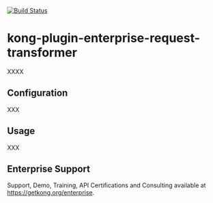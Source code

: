 [![Build Status][badge-travis-image]][badge-travis-url]

# kong-plugin-enterprise-request-transformer

XXXX

## Configuration

XXX

## Usage

XXX

## Enterprise Support

Support, Demo, Training, API Certifications and Consulting
available at https://getkong.org/enterprise.


[badge-travis-url]: https://travis-ci.com/Kong/kong-plugin-enterprise-request-transformer/branches
[badge-travis-image]: https://travis-ci.com/Kong/kong-plugin-enterprise-request-transformer.svg?token=BfzyBZDa3icGPsKGmBHb&branch=master
